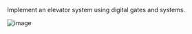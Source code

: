 Implement an elevator system using digital gates and systems.


   ![image](https://github.com/user-attachments/assets/049c8822-36be-4b0e-a37f-4d7c7b9f765a)
